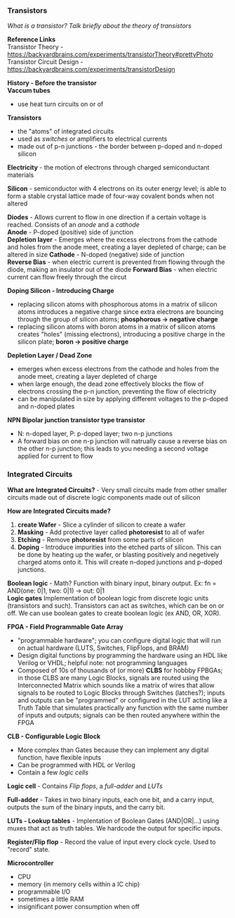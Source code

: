 ### Transistors
*What is a transistor?* *Talk briefly about the theory of transistors*

**Reference Links**    
Transistor Theory - https://backyardbrains.com/experiments/transistorTheory#prettyPhoto  
Transistor Circuit Design - https://backyardbrains.com/experiments/transistorDesign  

**History - Before the transistor**  
**Vaccum tubes**  
- use heat turn circuits on or of  

**Transistors**  
- the "atoms" of integrated circuits  
- used as *switches* or amplifiers to electrical currents  
- made out of p-n junctions - the border between p-doped and n-doped silicon

**Electricity** - the motion of electrons through charged semiconductant materials

**Silicon** - semiconductor with 4 electrons on its outer energy level; is able to form a stable crystal lattice made of four-way covalent bonds when not altered

**Diodes** - Allows current to flow in one direction if a certain voltage is reached. Consists of an *anode* and a *cathode*  
  **Anode** - P-doped (positive) side of junction  
  **Depletion layer** - Emerges where the excess electrons from the cathode and holes from the anode meet, creating a layer depleted of charge; can be altered in size 
  **Cathode** - N-doped (negative) side of junction  
  **Reverse Bias** - when electric current is prevented from flowing through the diode, making an insulator out of the diode
  **Forward Bias** - when electric current can flow freely through the circut

**Doping Silicon - Introducing Charge**  
- replacing silicon atoms with phosphorous atoms in a matrix of silicon atoms introduces a negative charge since extra electrons are bouncing through the group of silicon atoms; **phosphorous -> negative charge**  
- replacing silicon atoms with boron atoms in a matrix of silicon atoms creates "holes" (missing electrons), introducing a positive charge in the silicon plate; **boron -> positive charge**  

**Depletion Layer / Dead Zone**  
- emerges when excess electrons from the cathode and holes from the anode meet, creating a layer depleted of charge
- when large enough, the dead zone effectively blocks the flow of electrons crossing the p-n junction, preventing the flow of electricity  
- can be manipulated in size by applying different voltages to the p-doped and n-doped plates  

**NPN Bipolar junction transistor type transistor**  
- N: n-doped layer, P: p-doped layer; two n-p junctions
- A forward bias on one n-p junction will natrually cause a reverse bias on the other n-p junction; this leads to you needing a second voltage applied for current to flow

### Integrated Circuits  
**What are Integrated Circuits?** - Very small circuits made from other smaller circuits made out of discrete logic components made out of silicon  

**How are Integrated Circuits made?**  
1. **create Wafer** - Slice a cylinder of silicon to create a wafer  
2. **Masking** - Add protective layer called **photoresist** to all of wafer  
3. **Etching** - Remove **photoresist** from some parts of silicon  
4. **Doping** - Introduce impurities into the etched parts of silicon. This can be done by heating up the wafer, or blasting positively and negetively charged atoms onto it. This will create n-doped junctions and p-doped junctions.  

**Boolean logic** - Math? Function with binary input, binary output. Ex: fn = AND(one: 0|1, two: 0|1) -> out: 0|1  
**Logic gates** Implementation of boolean logic from discrete logic units (transistors and such). Transistors can act as switches, which can be on or off. We can use boolean gates to create boolean logic (ex AND, OR, XOR).  

**FPGA - Field Programmable Gate Array**
- "programmable hardware"; you can configure digital logic that will run on actual hardware (LUTS, Switches, FlipFlops, and BRAM)
- Design digital functions by programming the hardware using an HDL like Verilog or VHDL; helpful note: not programming languages
- Composed of 10s of thousands of (or more) **CLBS** for hobbby FPBGAs; in those CLBS are many Logic Blocks, signals are routed using the Interconnected Matrix which sounds like a matrix of wires that allow signals to be routed to Logic Blocks through Switches (latches?); inputs and outputs can be "programmed" or configured in the LUT acting like a Truth Table that simulates practically any function with the same number of inputs and outputs; signals can be then routed anywhere within the FPGA

**CLB - Configurable Logic Block**
- More complex than Gates because they can implement any digital function, have flexible inputs  
- Can be programmed with HDL or Verilog  
- Contain a few *logic cells*  

**Logic cell** - Contains *Flip flops*, a *full-adder* and *LUTs*  

**Full-adder** - Takes in two binary inputs, each one bit, and a carry input, outputs the sum of the binary inputs, and the carry bit.  

**LUTs - Lookup tables** - Implentation of Boolean Gates (AND|OR|...) using muxes that act as truth tables. We hardcode the output for specific inputs.  

**Register/Flip flop** - Record the value of input every clock cycle. Used to "record" state.  

**Microcontroller**
- CPU
- memory (in memory cells within a IC chip)
- programmable I/O
- sometimes a little RAM
- insignificant power consumption when off

